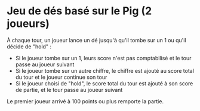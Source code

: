 # Jeu de dés basé sur le Pig (2 joueurs)

À chaque tour, un joueur lance un dé jusqu'à qu'il tombe sur un 1 ou qu'il décide de "hold" :

- Si le joueur tombe sur un 1, leurs score n'est pas comptabilisé et le tour passe au joueur suivant
- Si le joueur tombe sur un autre chiffre, le chiffre est ajouté au score total du tour et le joueur continue son tour
- Si le joueur choisi de "hold", le score total du tour est ajouté à son score de partie, et le tour passe au joueur suivant

Le premier joueur arrivé à 100 points ou plus remporte la partie.
